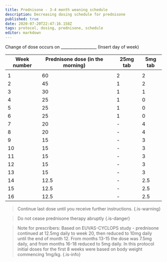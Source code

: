 ```yaml
---
title: Prednisone - 3-4 month weaning schedule
description: Decreasing dosing schedule for prednisone
published: true
date: 2020-07-20T22:47:16.158Z
tags: protocol, dosing, prednisone, schedule
editor: markdown
---
```


Change of dose occurs on __________________ (Insert day of week)    

| Week number | Prednisone dose (in the morning) |  | 25mg tab | 5mg tab |
|-------------|----------------------------------|--|----------|---------|
|             |                                  |  |          |         |
| 1           | 60                               |  | 2        | 2       |
| 2           | 45                               |  | 1        | 2       |
| 3           | 30                               |  | 1        | 1       |
| 4           | 25                               |  | 1        | 0       |
| 5           | 25                               |  | 1        | 0       |
| 6           | 25                               |  | 1        | 0       |
| 7           | 20                               |  | -        | 4       |
| 8           | 20                               |  | -        | 4       |
| 9           | 15                               |  | -        | 3       |
| 10          | 15                               |  | -        | 3       |
| 11          | 15                               |  | -        | 3       |
| 12          | 15                               |  | -        | 3       |
| 13          | 15                               |  | -        | 3       |
| 14          | 12.5                             |  | -        | 2.5     |
| 15          | 12.5                             |  | -        | 2.5     |
| 16          | 12.5                             |  | -        | 2.5     |

> Continue last dose until you receive further instructions.
{.is-warning}

> Do not cease prednisone therapy abruptly
{.is-danger}

> Note for prescribers: 
Based on EUVAS-CYCLOPS study - prednisone continued at 12.5mg daily to week 20, then reduced to 10mg daily until the end of month 12. From months 13-15 the dose was 7.5mg daily, and from months 16-18 reduced to 5mg daily. In this protocol initial doses for the first 8 weeks were based on body weight commencing 1mg/kg.
{.is-info}
